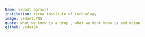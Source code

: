 ```yaml
---
Name: vedant agrawal
institution: terna institute of technology
image: vedant.PNG 
quote: what we know is a drop , what we dont know is and ocean
github: veda424
---
```


